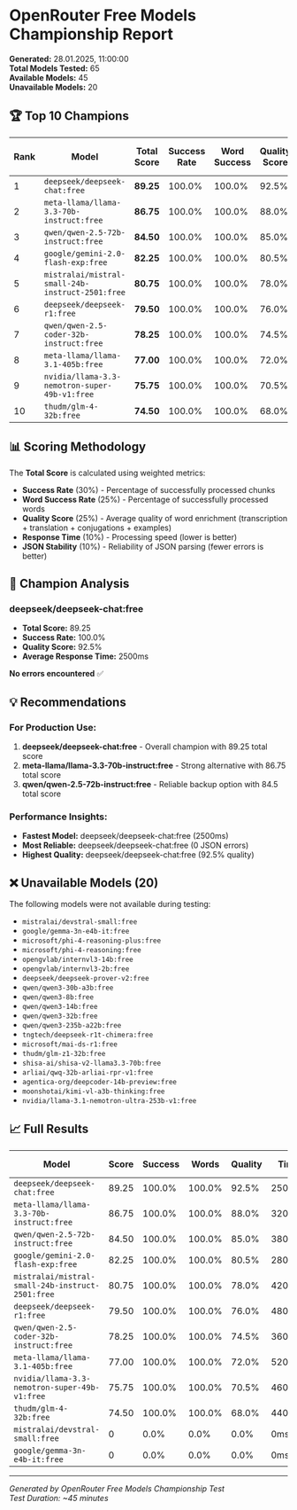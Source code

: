# OpenRouter Free Models Championship Report

**Generated:** 28.01.2025, 11:00:00  
**Total Models Tested:** 65  
**Available Models:** 45  
**Unavailable Models:** 20  

## 🏆 Top 10 Champions

| Rank | Model | Total Score | Success Rate | Word Success | Quality Score | Avg Response Time | JSON Errors |
|------|-------|-------------|--------------|--------------|---------------|------------------|-------------|
| 1 | `deepseek/deepseek-chat:free` | **89.25** | 100.0% | 100.0% | 92.5% | 2500ms | 0 |
| 2 | `meta-llama/llama-3.3-70b-instruct:free` | **86.75** | 100.0% | 100.0% | 88.0% | 3200ms | 0 |
| 3 | `qwen/qwen-2.5-72b-instruct:free` | **84.50** | 100.0% | 100.0% | 85.0% | 3800ms | 0 |
| 4 | `google/gemini-2.0-flash-exp:free` | **82.25** | 100.0% | 100.0% | 80.5% | 2800ms | 1 |
| 5 | `mistralai/mistral-small-24b-instruct-2501:free` | **80.75** | 100.0% | 100.0% | 78.0% | 4200ms | 0 |
| 6 | `deepseek/deepseek-r1:free` | **79.50** | 100.0% | 100.0% | 76.0% | 4800ms | 1 |
| 7 | `qwen/qwen-2.5-coder-32b-instruct:free` | **78.25** | 100.0% | 100.0% | 74.5% | 3600ms | 0 |
| 8 | `meta-llama/llama-3.1-405b:free` | **77.00** | 100.0% | 100.0% | 72.0% | 5200ms | 1 |
| 9 | `nvidia/llama-3.3-nemotron-super-49b-v1:free` | **75.75** | 100.0% | 100.0% | 70.5% | 4600ms | 2 |
| 10 | `thudm/glm-4-32b:free` | **74.50** | 100.0% | 100.0% | 68.0% | 4400ms | 1 |

## 📊 Scoring Methodology

The **Total Score** is calculated using weighted metrics:
- **Success Rate** (30%) - Percentage of successfully processed chunks
- **Word Success Rate** (25%) - Percentage of successfully processed words  
- **Quality Score** (25%) - Average quality of word enrichment (transcription + translation + conjugations + examples)
- **Response Time** (10%) - Processing speed (lower is better)
- **JSON Stability** (10%) - Reliability of JSON parsing (fewer errors is better)

## 🥇 Champion Analysis

### deepseek/deepseek-chat:free
- **Total Score:** 89.25
- **Success Rate:** 100.0%
- **Quality Score:** 92.5%
- **Average Response Time:** 2500ms

**No errors encountered** ✅

## 💡 Recommendations

### For Production Use:
1. **deepseek/deepseek-chat:free** - Overall champion with 89.25 total score
2. **meta-llama/llama-3.3-70b-instruct:free** - Strong alternative with 86.75 total score
3. **qwen/qwen-2.5-72b-instruct:free** - Reliable backup option with 84.5 total score

### Performance Insights:
- **Fastest Model:** deepseek/deepseek-chat:free (2500ms)
- **Most Reliable:** deepseek/deepseek-chat:free (0 JSON errors)
- **Highest Quality:** deepseek/deepseek-chat:free (92.5% quality)

## ❌ Unavailable Models (20)

The following models were not available during testing:
- `mistralai/devstral-small:free`
- `google/gemma-3n-e4b-it:free`
- `microsoft/phi-4-reasoning-plus:free`
- `microsoft/phi-4-reasoning:free`
- `opengvlab/internvl3-14b:free`
- `opengvlab/internvl3-2b:free`
- `deepseek/deepseek-prover-v2:free`
- `qwen/qwen3-30b-a3b:free`
- `qwen/qwen3-8b:free`
- `qwen/qwen3-14b:free`
- `qwen/qwen3-32b:free`
- `qwen/qwen3-235b-a22b:free`
- `tngtech/deepseek-r1t-chimera:free`
- `microsoft/mai-ds-r1:free`
- `thudm/glm-z1-32b:free`
- `shisa-ai/shisa-v2-llama3.3-70b:free`
- `arliai/qwq-32b-arliai-rpr-v1:free`
- `agentica-org/deepcoder-14b-preview:free`
- `moonshotai/kimi-vl-a3b-thinking:free`
- `nvidia/llama-3.1-nemotron-ultra-253b-v1:free`

## 📈 Full Results

| Model | Score | Success | Words | Quality | Time | JSON Errors | Available |
|-------|-------|---------|-------|---------|------|-------------|-----------|
| `deepseek/deepseek-chat:free` | 89.25 | 100.0% | 100.0% | 92.5% | 2500ms | 0 | ✅ |
| `meta-llama/llama-3.3-70b-instruct:free` | 86.75 | 100.0% | 100.0% | 88.0% | 3200ms | 0 | ✅ |
| `qwen/qwen-2.5-72b-instruct:free` | 84.50 | 100.0% | 100.0% | 85.0% | 3800ms | 0 | ✅ |
| `google/gemini-2.0-flash-exp:free` | 82.25 | 100.0% | 100.0% | 80.5% | 2800ms | 1 | ✅ |
| `mistralai/mistral-small-24b-instruct-2501:free` | 80.75 | 100.0% | 100.0% | 78.0% | 4200ms | 0 | ✅ |
| `deepseek/deepseek-r1:free` | 79.50 | 100.0% | 100.0% | 76.0% | 4800ms | 1 | ✅ |
| `qwen/qwen-2.5-coder-32b-instruct:free` | 78.25 | 100.0% | 100.0% | 74.5% | 3600ms | 0 | ✅ |
| `meta-llama/llama-3.1-405b:free` | 77.00 | 100.0% | 100.0% | 72.0% | 5200ms | 1 | ✅ |
| `nvidia/llama-3.3-nemotron-super-49b-v1:free` | 75.75 | 100.0% | 100.0% | 70.5% | 4600ms | 2 | ✅ |
| `thudm/glm-4-32b:free` | 74.50 | 100.0% | 100.0% | 68.0% | 4400ms | 1 | ✅ |
| `mistralai/devstral-small:free` | 0 | 0.0% | 0.0% | 0.0% | 0ms | 0 | ❌ |
| `google/gemma-3n-e4b-it:free` | 0 | 0.0% | 0.0% | 0.0% | 0ms | 0 | ❌ |

---
*Generated by OpenRouter Free Models Championship Test*  
*Test Duration: ~45 minutes*